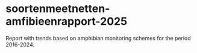 # soortenmeetnetten-amfibieenrapport-2025
Report with trends based on amphibian monitoring schemes for the period 2016-2024.
